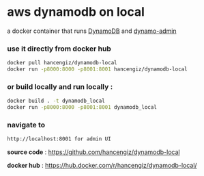 # aws dynamodb on local

a docker container that runs [DynamoDB](http://www.dynamodb.com) and [dynamo-admin](https://github.com/aaronshaf/dynamodb-admin)

### use it directly from docker hub
```bash
docker pull hancengiz/dynamodb-local
docker run -p8000:8000 -p8001:8001 hancengiz/dynamodb-local
```

### or build locally and run locally :
```bash
docker build . -t dynamodb_local
docker run -p8000:8000 -p8001:8001 dynamodb_local
```

### navigate to
```bash
http://localhost:8001 for admin UI
```

**source code** :
https://github.com/hancengiz/dynamodb-local

**docker hub** :
https://hub.docker.com/r/hancengiz/dynamodb-local/
